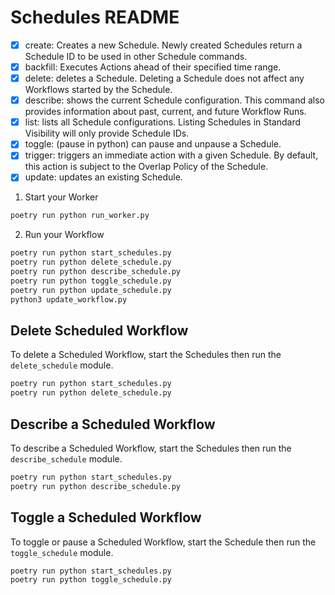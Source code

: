 # Schedules README

- [x] create: Creates a new Schedule. Newly created Schedules return a Schedule ID to be used in other Schedule commands.
- [x] backfill: Executes Actions ahead of their specified time range.
- [x] delete: deletes a Schedule. Deleting a Schedule does not affect any Workflows started by the Schedule.
- [x] describe: shows the current Schedule configuration. This command also provides information about past, current, and future Workflow Runs.
- [x] list: lists all Schedule configurations. Listing Schedules in Standard Visibility will only provide Schedule IDs.
- [x] toggle: (pause in python) can pause and unpause a Schedule.
- [x] trigger: triggers an immediate action with a given Schedule. By default, this action is subject to the Overlap Policy of the Schedule.
- [x] update: updates an existing Schedule.

1. Start your Worker

```bash
poetry run python run_worker.py
```

2. Run your Workflow

```bash
poetry run python start_schedules.py
poetry run python delete_schedule.py
poetry run python describe_schedule.py
poetry run python toggle_schedule.py
poetry run python update_schedule.py
python3 update_workflow.py
```

## Delete Scheduled Workflow

To delete a Scheduled Workflow, start the Schedules then run the `delete_schedule` module.

```bash
poetry run python start_schedules.py
poetry run python delete_schedule.py
```

<!--
Or use the Temporal CLI.

```bash
temporal schedule delete --schedule-id=workflow-schedule-id
```
-->

## Describe a Scheduled Workflow

To describe a Scheduled Workflow, start the Schedules then run the `describe_schedule` module.

```bash
poetry run python start_schedules.py
poetry run python describe_schedule.py
```

## Toggle a Scheduled Workflow

To toggle or pause a Scheduled Workflow, start the Schedule then run the `toggle_schedule` module.

```bash
poetry run python start_schedules.py
poetry run python toggle_schedule.py
```

